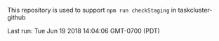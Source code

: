 This repository is used to support `npm run checkStaging` in taskcluster-github

Last run: Tue Jun 19 2018 14:04:06 GMT-0700 (PDT)